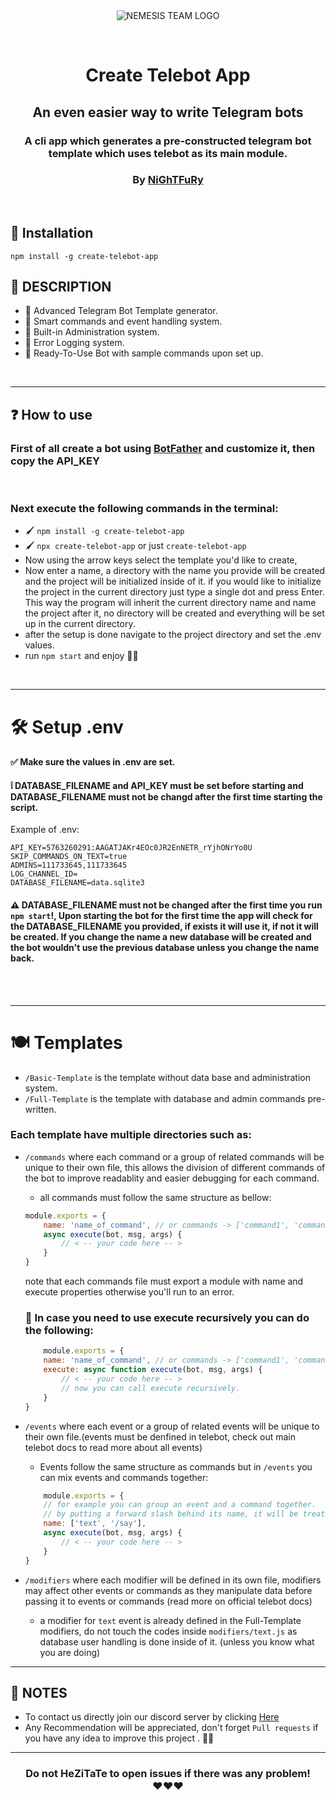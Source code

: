 <br>
<br>
<p align="center">
<img src="https://camo.githubusercontent.com/4bb05e881cdc113a3645551e282f502c237c2913ce087043c267e0a6039309a9/687474703a2f2f692e696d6775722e636f6d2f65454c7a3641772e6a7067" alt="NEMESIS TEAM LOGO" style=""/>
</p>

<br>

# <p align="center">Create Telebot App</p>
## <p align="center">An even easier way to write Telegram bots</p>
### <p align="center">A cli app which generates a pre-constructed telegram bot template which uses telebot as its main module.</p>
### <p align="center"> By <a href="https://github.com/zNiGhTFuRyZNTT">NiGhTFuRy</a> </p>

<br>

## 🔨 Installation
```
npm install -g create-telebot-app
```

## 📜 DESCRIPTION
 - 📲 Advanced Telegram Bot Template generator.
 - 📲 Smart commands and event handling system.
 - 📲 Built-in Administration system.
 - 📲 Error Logging system.
 - 📲 Ready-To-Use Bot with sample commands upon set up.

<br>

---
## ❓ How to use

### First of all create a bot using <a href="https://t.me/BotFather">BotFather</a> and customize it, then copy the API_KEY

<br>

### Next execute the following commands in the terminal:
- 🖌️ `npm install -g create-telebot-app`
- 🖌️ `npx create-telebot-app` or just `create-telebot-app`
-  Now using the arrow keys select the template you'd like to create,
- Now enter a name, a directory with the name you provide will be created
and the project will be initialized inside of it. if you would like to initialize the project in the current directory just type a single dot and press Enter.
This way the program will inherit the current directory name and name the project after it, no directory will be created and everything will be set up in the current directory.
- after the setup is done navigate to the project directory and set the .env values.
- run `npm start` and enjoy 💓✨
<br>

---
# 🛠️ Setup .env
####  ✅ Make sure the values in .env are set.
####  ❕ DATABASE_FILENAME and API_KEY must be set before starting and DATABASE_FILENAME must not be changd after the first time starting the script.
Example of .env: 
```
API_KEY=5763260291:AAGATJAKr4EOc0JR2EnNETR_rYjhONrYo0U
SKIP_COMMANDS_ON_TEXT=true
ADMINS=111733645,111733645
LOG_CHANNEL_ID=
DATABASE_FILENAME=data.sqlite3
```

#### ⚠️ DATABASE_FILENAME must not be changed after the first time you run `npm start`!, Upon starting the bot for the first time the app will check for the DATABASE_FILENAME you provided, if exists it will use it, if not it will be created. If you change the name a new database will be created and the bot wouldn't use the previous database unless you change the name back.

    
<br>

<br>

---
# 🍽️ Templates
- `/Basic-Template` is the template without data base and administration system.
- `/Full-Template` is the template with database and admin commands pre-written.
### Each template have multiple directories such as:
* `/commands` where each command or a group of related commands will be unique to their own file, this allows the division of different commands of the bot to improve readablity and easier debugging for each command.
    - all commands must follow the same structure as bellow:
    ```js
    module.exports = {
        name: 'name_of_command', // or commands -> ['command1', 'command2']
        async execute(bot, msg, args) {
            // < -- your code here -- >
        }
    }
    ```
    note that each commands file must export a module with name and execute properties otherwise you'll run to an error.
    ### 💼 In case you need to use execute recursively you can do the following:
    ```js
        module.exports = {
        name: 'name_of_command', // or commands -> ['command1', 'command2']
        execute: async function execute(bot, msg, args) {
            // < -- your code here -- >
            // now you can call execute recursively.
        }
    }
    ```

* `/events` where each event or a group of related events will be unique to their own file.(events must be denfined in telebot, check out main telebot docs to read more about all events)
    - Events follow the same structure as commands but in `/events` you can mix events and commands together:
    ```js
        module.exports = {
        // for example you can group an event and a command together.
        // by putting a forward slash behind its name, it will be treated as a command
        name: ['text', '/say'],
        async execute(bot, msg, args) {
            // < -- your code here -- >
        }
    }
    ```


* `/modifiers` where each modifier will be defined in its own file, modifiers may affect other events or commands as they manipulate data before passing it to events or commands (read more on official telebot docs)
    - a modifier for `text` event is already defined in the Full-Template modifiers, do not touch the codes inside `modifiers/text.js` as database user handling is done inside of it. (unless you know what you are doing)

---
## 💌 NOTES
- To contact us directly join our discord server by clicking <a href="https://discord.gg/EDbPPZwu5U">Here</a>
- Any Recommendation will be appreciated, don't forget `Pull requests` if you have any idea to improve this project . 👙🤺

---

### <p align="center"> Do not HeZiTaTe to open issues if there was any problem! <br>❤️❤️❤️ </p>